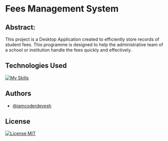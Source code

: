 # Fees Management System
## Abstract:

This project is a Desktop Application created to efficiently store records of student fees. This programme is designed to help the administrative team of a school or institution handle the fees quickly and effectively.


## Technologies Used

[![My Skills](https://skillicons.dev/icons?i=java,mysql&theme=dark)](https://github.com/iamcoderdevesh)



## Authors

- [@iamcoderdevesh](https://www.github.com/iamcoderdevesh)


## License

[![License MIT](https://img.shields.io/badge/license-MIT-blue.svg)](LICENSE)
